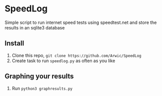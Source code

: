 # SpeedLog
Simple script to run internet speed tests using speedtest.net and store the results in an sqlite3 database

## Install

1. Clone this repo, `git clone https://github.com/Arwic/SpeedLog`
2. Create task to run `speedlog.py` as often as you like

## Graphing your results

1. Run `python3 graphresults.py`
